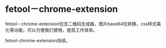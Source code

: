 # fetool－chrome-extension
fetool－chrome-extension包含二维码生成器，图片base64位转换，css样式美化等功能，可以方便我们使用，提高工作效率。

fetool-chrome-extension持续。
